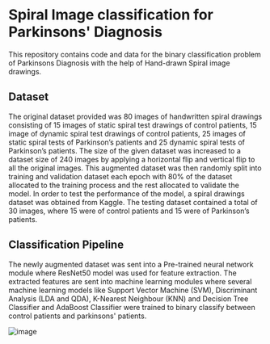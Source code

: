 # Spiral Image classification for Parkinsons' Diagnosis

This repository contains code and data for the binary classification problem of Parkinsons Diagnosis with the help of Hand-drawn Spiral image drawings.

## Dataset

The original dataset provided was 80 images of handwritten spiral drawings consisting of 15 images of static spiral test drawings of control patients, 15 image of dynamic spiral test drawings of control patients, 25 images of static spiral tests of Parkinson’s patients and 25 dynamic spiral tests of Parkinson’s patients. The size of the given dataset was increased to a dataset size of 240 images by applying a horizontal flip and vertical flip to all the original images. This augmented dataset was then randomly split into training and validation dataset each epoch with 80% of the dataset allocated to the training process and the rest allocated to validate the model. In order to test the performance of the model, a spiral drawings dataset was obtained from Kaggle. The testing dataset contained a total of 30 images, where 15 were of control patients and 15 were of Parkinson’s patients.

## Classification Pipeline

The newly augmented dataset was sent into a Pre-trained neural network module where ResNet50 model was used for feature extraction. The extracted features are sent into machine learning modules where several machine learning models like Support Vector Machine (SVM), Discriminant Analysis (LDA and QDA), K-Nearest Neighbour (KNN) and Decision Tree Classifier and AdaBoost Classifier were trained to binary classify between control patients and parkinsons' patients.


![image](https://github.com/pranavp369/Parkinsons-Spiral-Classification/assets/41821351/c1e73825-75de-4152-89aa-c35ada963c76)
